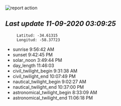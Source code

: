 ![report action](https://github.com/matiasz8/actions-for-reports/workflows/report%20action/badge.svg?branch=develop) 


## *****Last update 11-09-2020 03:09:25*****



		 Latitud: -34.61315
		 Longitud: -58.37723

 - sunrise 	 9:56:42 AM
 - sunset 	 9:42:45 PM
 - solar_noon 	 3:49:44 PM
 - day_length 	 11:46:03
 - civil_twilight_begin 	 9:31:38 AM
 - civil_twilight_end 	 10:07:49 PM
 - nautical_twilight_begin 	 9:02:27 AM
 - nautical_twilight_end 	 10:37:00 PM
 - astronomical_twilight_begin 	 8:33:09 AM
 - astronomical_twilight_end 	 11:06:18 PM
